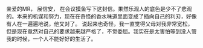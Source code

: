 亲爱的MR，
展信安，
在会议摸鱼写下这封信。果然乐观人的底色是少不了悲观的。本来的机谋和努力，现在在奇怪的香水味道里面变成了插向自己的利刃，好像有人在一遍遍地说，他又对了。
说起来也奇怪，我一直觉得父母对我非常宽松，但是现在竟然对自己的要求越来越严格了，不觉委屈。我实在是太害怕等到没人管我的时候，一个人不能好好的生活了。